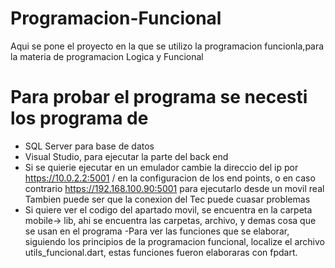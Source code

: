 # Programacion-Funcional
Aqui se pone el proyecto en la que se utilizo la programacion funcionla,para la materia de programacion Logica y Funcional


# Para probar el programa se necesti los programa de

- SQL Server para base de datos
- Visual Studio, para ejecutar la parte del back end
- Si se quierie ejecutar en un emulador cambie la direccio del ip por https://10.0.2.2:5001 / en la configuracion de los end points, o en caso contrario https://192.168.100.90:5001 para ejecutarlo desde un movil real
Tambien puede ser que la conexion del Tec puede cuasar problemas
- Si quiere ver el codigo del apartado movil, se encuentra en la carpeta mobile-> lib, ahi se encuentra las carpetas, archivo, y demas cosa que se usan en el programa 
-Para ver las funciones que se elaborar, siguiendo los principios de la programacion funcional, localize el archivo utils_funcional.dart, estas funciones fueron elaboraras con fpdart.
